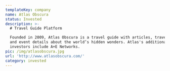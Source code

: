 ```yaml
---
templateKey: company
name: Atlas Obscura
status: Invested
description: >-
  # Travel Guide Platform

  Founded in 2009, Atlas Obscura is a travel guide with articles, travel tips,
  and event details about the world’s hidden wonders. Atlas's additional
  investors include A+E Networks. 
pic: /img/atlasobscura.jpg
url: 'http://www.atlasobscura.com/'
category: invested
---
```


